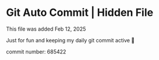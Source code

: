 # Git Auto Commit | Hidden File

This file was added Feb 12, 2025

Just for fun and keeping my daily git commit active 🤪

commit number: 685422
